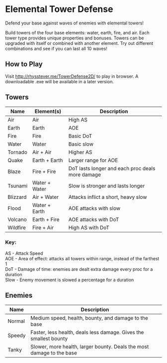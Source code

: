 # Elemental Tower Defense
Defend your base against waves of enemies with elemental towers! 

Build towers of the four base elements: water, earth, fire, and air. Each tower type provides unique properties and bonuses. Towers can be upgraded with itself or combined with another element. Try out different combinations and see if you can last all 10 waves!

## How to Play
Visit http://rhysstever.me/TowerDefense2D/ to play in browser. A downloadable .exe will be available in a later version.

## Towers

| Name | Element(s) | Description |
| ---- | ---------- | ----------- |
| Air | Air | High AS |
| Earth | Earth | AOE |
| Fire | Fire | Basic DoT |
| Water | Water | Basic slow |
| Tornado | Air + Air | Higher AS |
| Quake | Earth + Earth | Larger range for AOE |
| Blaze | Fire + Fire | DoT lasts longer and each proc deals more damage |
| Tsunami | Water + Water | Slow is stronger and lasts longer |
| Blizzard | Air + Water | Attacks inflict a short, heavy slow | 
| Flood | Water + Earth | AOE attacks with slow  |
| Volcano | Earth + Fire | AOE attacks with DoT |
| Wildfire | Fire + Air | High AS with DoT |

### Key:
AS - Attack Speed  
AOE - Area of effect: attacks all towers within range, instead of the farthest 1  
DoT - Damage of time: enemies are dealt extra damage every proc for a duration  
Slow - Enemy movement is slowed a percentage for a duration  

## Enemies

| Name | Description | 
| ---- | ----------- |
| Normal | Medium speed, health, bounty, and damage to the base | 
| Speedy | Faster, less health, deals less damage. Gives the smallest bounty | 
| Tanky | Slower, more health, larger bounty. Deals the most damage to the base | 
